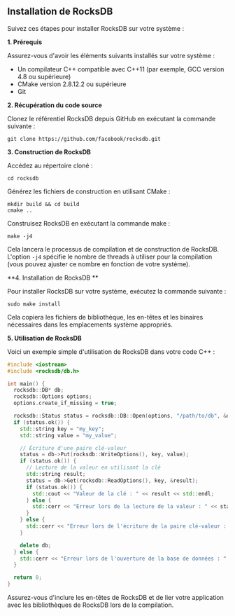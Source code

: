 ## Installation de RocksDB

Suivez ces étapes pour installer RocksDB sur votre système :

**1. Prérequis**

Assurez-vous d'avoir les éléments suivants installés sur votre système :

- Un compilateur C++ compatible avec C++11 (par exemple, GCC version 4.8 ou supérieure)
- CMake version 2.8.12.2 ou supérieure
- Git

**2. Récupération du code source**

Clonez le référentiel RocksDB depuis GitHub en exécutant la commande suivante :

```
git clone https://github.com/facebook/rocksdb.git
```

**3. Construction de RocksDB**

Accédez au répertoire cloné :

```
cd rocksdb
```

Générez les fichiers de construction en utilisant CMake :

```
mkdir build && cd build
cmake ..
```

Construisez RocksDB en exécutant la commande make :

```
make -j4
```

Cela lancera le processus de compilation et de construction de RocksDB. L'option `-j4` spécifie le nombre de threads à utiliser pour la compilation (vous pouvez ajuster ce nombre en fonction de votre système).

**4. Installation de RocksDB **

Pour installer RocksDB sur votre système, exécutez la commande suivante :

```
sudo make install
```

Cela copiera les fichiers de bibliothèque, les en-têtes et les binaires nécessaires dans les emplacements système appropriés.

**5. Utilisation de RocksDB**

Voici un exemple simple d'utilisation de RocksDB dans votre code C++ :

```cpp
#include <iostream>
#include <rocksdb/db.h>

int main() {
  rocksdb::DB* db;
  rocksdb::Options options;
  options.create_if_missing = true;

  rocksdb::Status status = rocksdb::DB::Open(options, "/path/to/db", &db);
  if (status.ok()) {
    std::string key = "my_key";
    std::string value = "my_value";

    // Écriture d'une paire clé-valeur
    status = db->Put(rocksdb::WriteOptions(), key, value);
    if (status.ok()) {
      // Lecture de la valeur en utilisant la clé
      std::string result;
      status = db->Get(rocksdb::ReadOptions(), key, &result);
      if (status.ok()) {
        std::cout << "Valeur de la clé : " << result << std::endl;
      } else {
        std::cerr << "Erreur lors de la lecture de la valeur : " << status.ToString() << std::endl;
      }
    } else {
      std::cerr << "Erreur lors de l'écriture de la paire clé-valeur : " << status.ToString() << std::endl;
    }

    delete db;
  } else {
    std::cerr << "Erreur lors de l'ouverture de la base de données : " << status.ToString() << std::endl;
  }

  return 0;
}
```

Assurez-vous d'inclure les en-têtes de RocksDB et de lier votre application avec les bibliothèques de RocksDB lors de la compilation.

